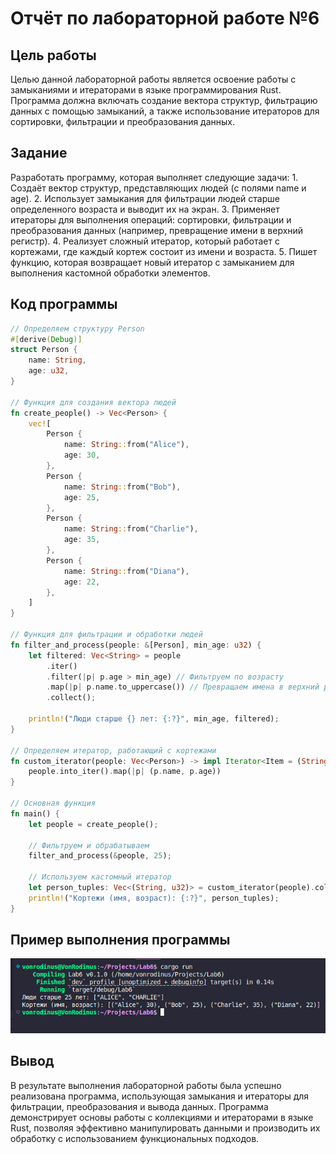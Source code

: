 # Отчёт по лабораторной работе №6

## Цель работы
Целью данной лабораторной работы является освоение работы с замыканиями и итераторами в языке программирования Rust. Программа должна включать создание вектора структур, фильтрацию данных с помощью замыканий, а также использование итераторов для сортировки, фильтрации и преобразования данных.

## Задание
Разработать программу, которая выполняет следующие задачи:
    1. Создаёт вектор структур, представляющих людей (с полями name и age).
    2. Использует замыкания для фильтрации людей старше определенного возраста и выводит их на экран.
    3. Применяет итераторы для выполнения операций: сортировки, фильтрации и преобразования данных (например, превращение имени в верхний регистр).
    4. Реализует сложный итератор, который работает с кортежами, где каждый кортеж состоит из имени и возраста.
    5. Пишет функцию, которая возвращает новый итератор с замыканием для выполнения кастомной обработки элементов.

## Код программы

```rust
// Определяем структуру Person
#[derive(Debug)]
struct Person {
    name: String,
    age: u32,
}

// Функция для создания вектора людей
fn create_people() -> Vec<Person> {
    vec![
        Person {
            name: String::from("Alice"),
            age: 30,
        },
        Person {
            name: String::from("Bob"),
            age: 25,
        },
        Person {
            name: String::from("Charlie"),
            age: 35,
        },
        Person {
            name: String::from("Diana"),
            age: 22,
        },
    ]
}

// Функция для фильтрации и обработки людей
fn filter_and_process(people: &[Person], min_age: u32) {
    let filtered: Vec<String> = people
        .iter()
        .filter(|p| p.age > min_age) // Фильтруем по возрасту
        .map(|p| p.name.to_uppercase()) // Превращаем имена в верхний регистр
        .collect();

    println!("Люди старше {} лет: {:?}", min_age, filtered);
}

// Определяем итератор, работающий с кортежами
fn custom_iterator(people: Vec<Person>) -> impl Iterator<Item = (String, u32)> {
    people.into_iter().map(|p| (p.name, p.age))
}

// Основная функция
fn main() {
    let people = create_people();

    // Фильтруем и обрабатываем
    filter_and_process(&people, 25);

    // Используем кастомный итератор
    let person_tuples: Vec<(String, u32)> = custom_iterator(people).collect();
    println!("Кортежи (имя, возраст): {:?}", person_tuples);
}
```

## Пример выполнения программы
![alt text](image.png)

## Вывод
В результате выполнения лабораторной работы была успешно реализована программа, использующая замыкания и итераторы для фильтрации, преобразования и вывода данных. Программа демонстрирует основы работы с коллекциями и итераторами в языке Rust, позволяя эффективно манипулировать данными и производить их обработку с использованием функциональных подходов.